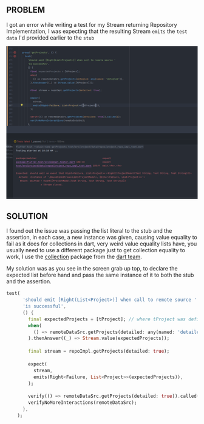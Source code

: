 ## PROBLEM

I got an error while writing a test for my Stream returning Repository Implementation,
I was expecting that the resulting Stream `emits` the `test data` I'd provided earlier
to the `stub`

![Test and error](images/expected_should_emit_an_event_that.png)

## SOLUTION

I found out the issue was passing the list literal to the stub and the assertion,
in each case, a new instance was given, causing value equality to fail as it does
for collections in dart, very weird value equality lists have, you usually need to
use a different package just to get collection equality to work, I use the [collection](https://pub.dev/packages/collection)
package from the [dart team](https://pub.dev/publishers/dart.dev/packages).

My solution was as you see in the screen grab up top, to declare the expected list
before hand and pass the same instance of it to both the stub and the assertion.

```dart
test(
      'should emit [Right(List<Project>)] when call to remote source '
      'is successful',
      () {
        final expectedProjects = [tProject]; // where tProject was defined at the top
        when(
          () => remoteDataSrc.getProjects(detailed: any(named: 'detailed')),
        ).thenAnswer((_) => Stream.value(expectedProjects));

        final stream = repoImpl.getProjects(detailed: true);

        expect(
          stream,
          emits(Right<Failure, List<Project>>(expectedProjects)),
        );

        verify(() => remoteDataSrc.getProjects(detailed: true)).called(1);
        verifyNoMoreInteractions(remoteDataSrc);
      },
    );

```
